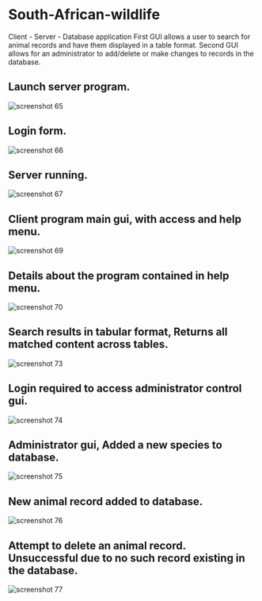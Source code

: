 # South-African-wildlife
Client - Server - Database application 
First GUI allows a user to search for animal records and have them displayed in a table format.
Second GUI allows for an administrator to add/delete or make changes to records in the database.
## Launch server program.
![screenshot 65](https://user-images.githubusercontent.com/34503137/34174191-c7dfb9e8-e500-11e7-898d-d357d06e6270.png)
## Login form.
![screenshot 66](https://user-images.githubusercontent.com/34503137/34174258-0253c84e-e501-11e7-85bd-343070be27a8.png)
## Server running.
![screenshot 67](https://user-images.githubusercontent.com/34503137/34174369-4e14145a-e501-11e7-9d57-d540f92dec31.png)
## Client program main gui, with access and help menu.
![screenshot 69](https://user-images.githubusercontent.com/34503137/34175097-e8b62492-e503-11e7-970f-87fdf40abf7d.png)
## Details about the program contained in help menu.
![screenshot 70](https://user-images.githubusercontent.com/34503137/34175218-656a2a9c-e504-11e7-9f33-e91b4a52f230.png)
## Search results in tabular format, Returns all matched content across tables.
![screenshot 73](https://user-images.githubusercontent.com/34503137/34175357-e265b9c6-e504-11e7-873d-51547c05902d.png)
## Login required to access administrator control gui. 
![screenshot 74](https://user-images.githubusercontent.com/34503137/34175526-5b37dfb4-e505-11e7-8885-5cb352415d8b.png)
## Administrator gui, Added a new species to database.
![screenshot 75](https://user-images.githubusercontent.com/34503137/34175624-c4f6e238-e505-11e7-803f-b2c911aced3e.png)
## New animal record added to database.
![screenshot 76](https://user-images.githubusercontent.com/34503137/34175741-29821c9a-e506-11e7-8568-2622bbba1d4f.png)
## Attempt to delete an animal record. Unsuccessful due to no such record existing in the database.
![screenshot 77](https://user-images.githubusercontent.com/34503137/34176542-eeff9b26-e508-11e7-81f5-e0af65501a1c.png)
